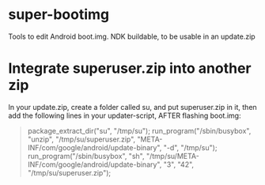 # super-bootimg
Tools to edit Android boot.img. NDK buildable, to be usable in an update.zip

# Integrate superuser.zip into another zip

In your update.zip, create a folder called su, and put superuser.zip in it,
then add the following lines in your updater-script, AFTER flashing boot.img:

> package_extract_dir("su", "/tmp/su");
> run_program("/sbin/busybox", "unzip", "/tmp/su/superuser.zip", "META-INF/com/google/android/update-binary", "-d", "/tmp/su");
> run_program("/sbin/busybox", "sh", "/tmp/su/META-INF/com/google/android/update-binary", "3", "42", "/tmp/su/superuser.zip");
